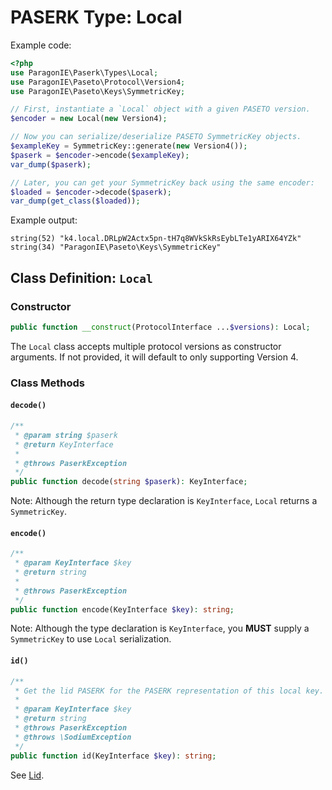 # PASERK Type: Local

Example code:

```php
<?php
use ParagonIE\Paserk\Types\Local;
use ParagonIE\Paseto\Protocol\Version4;
use ParagonIE\Paseto\Keys\SymmetricKey;

// First, instantiate a `Local` object with a given PASETO version.
$encoder = new Local(new Version4);

// Now you can serialize/deserialize PASETO SymmetricKey objects.
$exampleKey = SymmetricKey::generate(new Version4());
$paserk = $encoder->encode($exampleKey);
var_dump($paserk);

// Later, you can get your SymmetricKey back using the same encoder:
$loaded = $encoder->decode($paserk);
var_dump(get_class($loaded));
```

Example output:

```
string(52) "k4.local.DRLpW2Actx5pn-tH7q8WVkSkRsEybLTe1yARIX64YZk"
string(34) "ParagonIE\Paseto\Keys\SymmetricKey"
```

## Class Definition: `Local`

### Constructor

```php
public function __construct(ProtocolInterface ...$versions): Local;
```

The `Local` class accepts multiple protocol versions as constructor arguments.
If not provided, it will default to only supporting Version 4.

### Class Methods

#### `decode()`

```php
/**
 * @param string $paserk
 * @return KeyInterface
 *
 * @throws PaserkException
 */
public function decode(string $paserk): KeyInterface;
```

Note: Although the return type declaration is `KeyInterface`, `Local` returns
a `SymmetricKey`.

#### `encode()`

```php
/**
 * @param KeyInterface $key
 * @return string
 *
 * @throws PaserkException
 */
public function encode(KeyInterface $key): string;
```

Note: Although the type declaration is `KeyInterface`, you **MUST** supply a
`SymmetricKey` to use `Local` serialization.

#### `id()`

```php
/**
 * Get the lid PASERK for the PASERK representation of this local key.
 *
 * @param KeyInterface $key
 * @return string
 * @throws PaserkException
 * @throws \SodiumException
 */
public function id(KeyInterface $key): string;
```

See [Lid](Lid.md#encodelocal).
